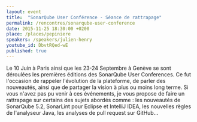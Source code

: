 ```yaml
---
layout: event
title:  "SonarQube User Conférence - Séance de rattrapage"
permalink: /rencontres/sonarqube-user-conference
date: 2015-11-25 18:30:00 +0200
place: /places/pepiniere
speakers: /speakers/julien-henry
youtube_id: DbvtRQed-wE
published: true
---
```


Le 10 Juin à Paris ainsi que les 23-24 Septembre à Genève se sont déroulées les premières éditions des SonarQube User Conferences. Ce fut l'occasion de rappeler l'évolution de la plateforme, de parler des nouveautés, ainsi que de partager la vision à plus ou moins long terme. Si vous n'avez pas pu venir à ces événements, je vous propose de faire un rattrapage sur certains des sujets abordés comme : les nouveautés de SonarQube 5.2, SonarLint pour Eclipse et IntelliJ IDEA, les nouvelles règles de l'analyseur Java, les analyses de pull request sur GitHub...
